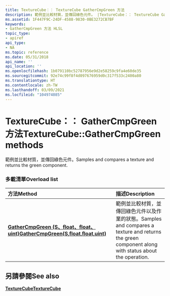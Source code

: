 ```yaml
---
title: TextureCube：： TextureCube GatherCmpGreen 方法
description: 範例並比較材質，並傳回綠色元件。 |TextureCube：： TextureCube GatherCmpGreen 方法
ms.assetid: 1F447F9C-24DF-4588-9830-0BE3272CB7BF
keywords:
- GatherCmpGreen 方法 HLSL
topic_type:
- apiref
api_type:
- NA
ms.topic: reference
ms.date: 05/31/2018
api_name: ''
api_location: ''
ms.openlocfilehash: 1b079110bc52787956e9d2e58259c9fa4e60de35
ms.sourcegitcommit: 92e74c99f8f4d097676959d0c317f533c2400a80
ms.translationtype: HT
ms.contentlocale: zh-TW
ms.lasthandoff: 03/09/2021
ms.locfileid: "104974085"
---
```

# <a name="texturecubegathercmpgreen-methods"></a><span data-ttu-id="36032-105">TextureCube：： GatherCmpGreen 方法</span><span class="sxs-lookup"><span data-stu-id="36032-105">TextureCube::GatherCmpGreen methods</span></span>

<span data-ttu-id="36032-106">範例並比較材質，並傳回綠色元件。</span><span class="sxs-lookup"><span data-stu-id="36032-106">Samples and compares a texture and returns the green component.</span></span>

### <a name="overload-list"></a><span data-ttu-id="36032-107">多載清單</span><span class="sxs-lookup"><span data-stu-id="36032-107">Overload list</span></span>



| <span data-ttu-id="36032-108">方法</span><span class="sxs-lookup"><span data-stu-id="36032-108">Method</span></span>                                                                                 | <span data-ttu-id="36032-109">描述</span><span class="sxs-lookup"><span data-stu-id="36032-109">Description</span></span>                                                                                                      |
|:---------------------------------------------------------------------------------------|:-----------------------------------------------------------------------------------------------------------------|
| [<span data-ttu-id="36032-110">**GatherCmpGreen (S、float、float、uint)**</span><span class="sxs-lookup"><span data-stu-id="36032-110">**GatherCmpGreen(S,float,float,uint)**</span></span>](tcube-gathercmpgreen-s-float-float-uint-.md) | <span data-ttu-id="36032-111">範例並比較材質，並傳回綠色元件以及作業的狀態。</span><span class="sxs-lookup"><span data-stu-id="36032-111">Samples and compares a texture and returns the green component along with status about the operation.</span></span><br/> |



## <a name="see-also"></a><span data-ttu-id="36032-112">另請參閱</span><span class="sxs-lookup"><span data-stu-id="36032-112">See also</span></span>

<dl> <dt>

[<span data-ttu-id="36032-113">**TextureCube**</span><span class="sxs-lookup"><span data-stu-id="36032-113">**TextureCube**</span></span>](texturecube.md)
</dt> </dl>

 

 





